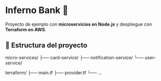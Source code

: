 # Inferno Bank 🏦

Proyecto de ejemplo con **microservicios en Node.js** y despliegue con **Terraform en AWS**.

## 📂 Estructura del proyecto

micro-services/
├── card-service/
├── notification-service/
└── user-service/

terraform/
├── main.tf
├── provider.tf
└── ...